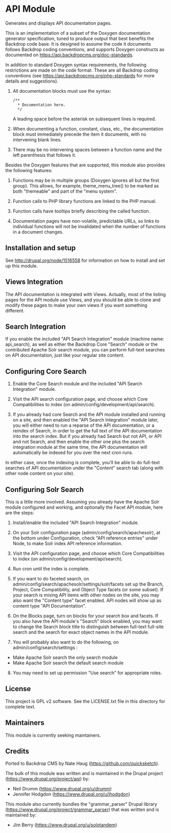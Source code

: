 API Module
==========

Generates and displays API documentation pages.

This is an implementation of a subset of the Doxygen documentation generator
specification, tuned to produce output that best benefits the Backdrop code base.
It is designed to assume the code it documents follows Backdrop coding
conventions, and supports Doxygen constructs as documented on
https://api.backdropcms.org/doc-standards.

In addition to standard Doxygen syntax requirements, the following restrictions
are made on the code format. These are all Backdrop coding conventions (see
https://api.backdropcms.org/php-standards for more details and suggestions).

1. All documentation blocks must use the syntax:
   ```
   /**
     * Documentation here.
     */
   ```
   A leading space before the asterisk on subsequent lines is required.

2. When documenting a function, constant, class, etc., the documentation block
   must immediately precede the item it documents, with no intervening blank
   lines.

3. There may be no intervening spaces between a function name and the left
   parenthesis that follows it.

Besides the Doxygen features that are supported, this module also provides the
following features:

1. Functions may be in multiple groups (Doxygen ignores all but the first
   group). This allows, for example, theme_menu_tree() to be marked as both
   "themeable" and part of the "menu system".

2. Function calls to PHP library functions are linked to the PHP manual.

3. Function calls have tooltips briefly describing the called function.

4. Documentation pages have non-volatile, predictable URLs, so links to
   individual functions will not be invalidated when the number of functions in
   a document changes.


Installation and setup
----------------------

See http://drupal.org/node/1516558 for information on how to install and set up
this module.


Views Integration
-----------------

The API documentation is integrated with Views. Actually, most of the
listing pages for the API module use Views, and you should be able to clone
and modify these pages to make your own views if you want something different.


Search Integration
------------------

If you enable the included "API Search Integration" module (machine name:
api_search), as well as either the Backdrop Core "Search" module or the
contributed Apache Solr search module, you can perform full-text searches
on API documentation, just like your regular site content.


Configuring Core Search
-----------------------

1. Enable the Core Search module and the included "API Search Integration"
module.

2. Visit the API search configuration page, and choose which Core
Compatibilities to index (on admin/config/development/api/search).

3. If you already had core Search and the API module installed and running on a
site, and then enabled the "API Search Integration" module later, you will
either need to run a reparse of the API documentation, or a reindex of Search,
in order to get the full text of the API documentation into the search index.
But if you already had Search but not API, or API and not Search, and then
enable the other one plus the search integration module at the same time, the
API documentation will automatically be indexed for you over the next cron
runs.

In either case, once the indexing is complete, you'll be able to do full-text
searches of API documentation under the "Content" search tab (along with other
node content on your site).


Configuring Solr Search
-----------------------

This is a little more involved. Assuming you already have the Apache Solr
module configured and working, and optionally the Facet API module,
here are the steps:

1. Install/enable the included "API Search Integration" module.

2. On your Solr configuration page (admin/config/search/apachesolr), at the
bottom under Configuration, check "API reference entries" under Node, to
make Solr index API reference information.

3. Visit the API configuration page, and choose which Core
Compatibilities to index (on admin/config/development/api/search).

4. Run cron until the index is complete.

5. If you want to do faceted search, on
  admin/config/search/apachesolr/settings/solr/facets
set up the Branch, Project, Core Compatibility, and Object Type facets (or
some subset). If your search is mixing API items with other nodes on the
site, you may also want the "Content type" facet enabled. API nodes will
show up as content type "API Documentation".

6. On the Blocks page, turn on blocks for your search box and facets. If you
also have the API module's "Search" block enabled, you may want to change
the Search block title to distinguish between full-text full-site search and the
search for exact object names in the API module.

7. You will probably also want to do the following, on
admin/config/search/settings :
- Make Apache Solr search the only search module
- Make Apache Solr search the default search module

8. You may need to set up permission "Use search" for appropriate roles.

License
-------

This project is GPL v2 software. See the LICENSE.txt file in this directory for
complete text.

Maintainers
-----------

This module is currently seeking maintainers.

Credits
-------

Ported to Backdrop CMS by Nate Haug (https://github.com/quicksketch).

The bulk of this module was written and is maintained in the Drupal project
(https://www.drupal.org/project/api) by:

- Neil Drumm (https://www.drupal.org/u/drumm)
- Jennifer Hodgdon (https://www.drupal.org/u/jhodgdon)

This module also currently bundles the "grammar_parser" Drupal library
(https://www.drupal.org/project/grammar_parser) that was written and is
maintained by:

- Jim Berry (https://www.drupal.org/u/solotandem)
